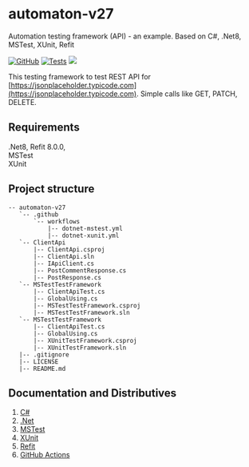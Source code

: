 # automaton-v27

Automation testing framework (API) - an example. Based on C#, .Net8, MSTest, XUnit, Refit

[![GitHub](https://img.shields.io/github/license/mashape/apistatus.svg)](https://github.com/BurhanH/automaton-v23/blob/master/LICENSE)
[![Tests](https://github.com/BurhanH/automaton-v23/actions/workflows/dotnet.yml/badge.svg)](https://github.com/BurhanH/automaton-v23/actions/workflows/dotnet.yml)
![](https://badgen.net/static/made/by%20human/green)

This testing framework to test REST API for [https://jsonplaceholder.typicode.com](https://jsonplaceholder.typicode.com). Simple calls like GET, PATCH, DELETE.

## Requirements
.Net8, Refit 8.0.0, <br>
MSTest<br>
XUnit<br>

## Project structure
```text
-- automaton-v27
   `-- .github
       `-- workflows
           |-- dotnet-mstest.yml
           |-- dotnet-xunit.yml
   `-- ClientApi
       |-- ClientApi.csproj
       |-- ClientApi.sln
       |-- IApiClient.cs
       |-- PostCommentResponse.cs
       |-- PostResponse.cs
   `-- MSTestTestFramework
       |-- ClientApiTest.cs
       |-- GlobalUsing.cs
       |-- MSTestTestFramework.csproj
       |-- MSTestTestFramework.sln
   `-- MSTestTestFramework
       |-- ClientApiTest.cs
       |-- GlobalUsing.cs
       |-- XUnitTestFramework.csproj
       |-- XUnitTestFramework.sln
   |-- .gitignore
   |-- LICENSE
   |-- README.md
```

## Documentation and Distributives

1. [C#](https://learn.microsoft.com/en-us/dotnet/csharp/)
2. [.Net](https://dotnet.microsoft.com/en-us/learn/dotnet/what-is-dotnet)
3. [MSTest](https://learn.microsoft.com/en-us/dotnet/core/testing/unit-testing-csharp-with-mstest)
4. [XUnit](https://xunit.net/)
5. [Refit](https://reactiveui.github.io/refit/)
6. [GitHub Actions](https://github.com/features/actions)
